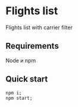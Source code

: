 # Flights list

Flights list with carrier filter

## Requirements
Node и npm

## Quick start

```
npm i;
npm start;

```
